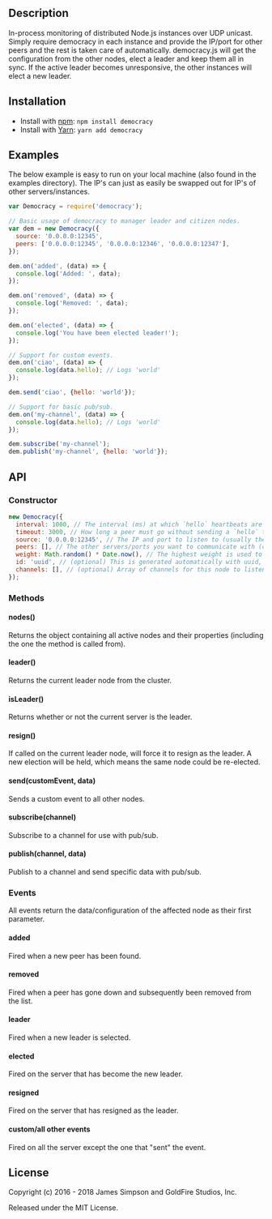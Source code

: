 ## Description
In-process monitoring of distributed Node.js instances over UDP unicast. Simply require democracy in each instance and provide the IP/port for other peers and the rest is taken care of automatically. democracy.js will get the configuration from the other nodes, elect a leader and keep them all in sync. If the active leader becomes unresponsive, the other instances will elect a new leader.

## Installation
* Install with [npm](https://www.npmjs.com/package/democracy): `npm install democracy`
* Install with [Yarn](https://yarnpkg.com/en/package/democracy): `yarn add democracy`

## Examples
The below example is easy to run on your local machine (also found in the examples directory). The IP's can just as easily be swapped out for IP's of other servers/instances.

```javascript
var Democracy = require('democracy');

// Basic usage of democracy to manager leader and citizen nodes.
var dem = new Democracy({
  source: '0.0.0.0:12345',
  peers: ['0.0.0.0:12345', '0.0.0.0:12346', '0.0.0.0:12347'],
});

dem.on('added', (data) => {
  console.log('Added: ', data);
});

dem.on('removed', (data) => {
  console.log('Removed: ', data);
});

dem.on('elected', (data) => {
  console.log('You have been elected leader!');
});

// Support for custom events.
dem.on('ciao', (data) => {
  console.log(data.hello); // Logs 'world'
});

dem.send('ciao', {hello: 'world'});

// Support for basic pub/sub.
dem.on('my-channel', (data) => {
  console.log(data.hello); // Logs 'world'
});

dem.subscribe('my-channel');
dem.publish('my-channel', {hello: 'world'});

```

## API
### Constructor
```javascript
new Democracy({
  interval: 1000, // The interval (ms) at which `hello` heartbeats are sent to the other peers.
  timeout: 3000, // How long a peer must go without sending a `hello` to be considered down.
  source: '0.0.0.0:12345', // The IP and port to listen to (usually the local IP).
  peers: [], // The other servers/ports you want to communicate with (can be on the same or different server).
  weight: Math.random() * Date.now(), // The highest weight is used to determine the new leader. Must be unique for each node.
  id: 'uuid', // (optional) This is generated automatically with uuid, but can optionally be set. Must be unique for each node.
  channels: [], // (optional) Array of channels for this node to listen to (for pub/sub).
});
```

### Methods
#### nodes()
Returns the object containing all active nodes and their properties (including the one the method is called from).
#### leader()
Returns the current leader node from the cluster.
#### isLeader()
Returns whether or not the current server is the leader.
#### resign()
If called on the current leader node, will force it to resign as the leader. A new election will be held, which means the same node could be re-elected.
#### send(customEvent, data)
Sends a custom event to all other nodes.
#### subscribe(channel)
Subscribe to a channel for use with pub/sub.
#### publish(channel, data)
Publish to a channel and send specific data with pub/sub.

### Events
All events return the data/configuration of the affected node as their first parameter.

#### added
Fired when a new peer has been found.
#### removed
Fired when a peer has gone down and subsequently been removed from the list.
#### leader
Fired when a new leader is selected.
#### elected
Fired on the server that has become the new leader.
#### resigned
Fired on the server that has resigned as the leader.
#### custom/all other events
Fired on all the server except the one that "sent" the event.

## License
Copyright (c) 2016 - 2018 James Simpson and GoldFire Studios, Inc.

Released under the MIT License.
